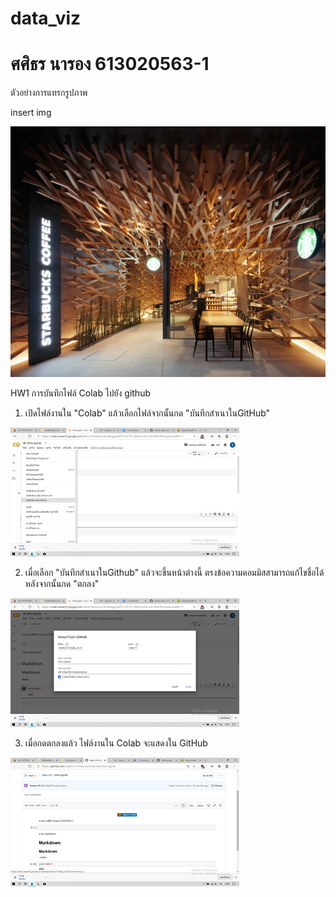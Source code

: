 # data_viz
# ศศิธร นารอง 613020563-1

ตัวอย่างการแทรกรูปภาพ

insert img

![README](cc.jpg)


HW1 การบันทึกไฟล์ Colab ไปยัง github
1. เปิดไฟล์งานใน "Colab" แล้วเลือกไฟล์จากนั้นกด "บันทึกสำเนาในGitHub"

![README](111.png)

2. เมื่อเลือก "บันทึกสำเนาในGithub" แล้วจะขึ้นหน้าต่างนี้ ตรงข้อความคอมมิสสามารถแก้ไขชื่อได้ หลังจากนั้นกด "ตกลง"

![README](222.png)

3. เมื่อกดตกลงแล้ว ไฟล์งานใน Colab จะแสดงใน GitHub

![README](333.png)
